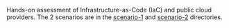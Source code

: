 
Hands-on assessment of Infrastructure-as-Code (IaC) and public cloud providers. The 2 scenarios are 
in the [scenario-1](scenario-1/README.md) and [scenario-2](scenario-2/README.md) directories.

